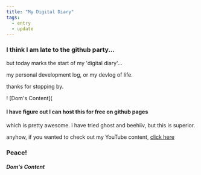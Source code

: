```yaml
---
title: "My Digital Diary"
tags:
  - entry
  - update
---
```

### I think I am late to the github party...

but today marks the start of my 'digital diary'...

my personal development log, or my devlog of life.

thanks for stopping by.

! [Dom's Content](

#### I have figure out I can host this for free on github pages

which is pretty awesome. i have tried ghost and beehiiv, but this is superior.

anyhow, if you wanted to check out my YouTube content, [click here](https://youtube.com/@doms-content)

### Peace!

##### Dom's Content
